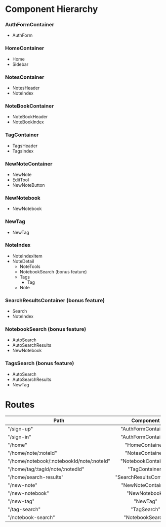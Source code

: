 # Component Hierarchy 

### AuthFormContainer 
* AuthForm 

### HomeContainer 
* Home 
* Sidebar 

### NotesContainer
* NotesHeader 
* NoteIndex 

### NoteBookContainer
* NoteBookHeader 
* NoteBookIndex 

### TagContainer
* TagsHeader 
* TagsIndex 

### NewNoteContainer
* NewNote 
* EditTool
* NewNoteButton

### NewNotebook
* NewNotebook

### NewTag 
* NewTag 

### NoteIndex
* NoteIndexItem
* NoteDetail 
  * NoteTools 
  * NotebookSearch (bonus feature)
  * Tags 
  	* Tag
  * Note 

### SearchResultsContainer (bonus feature)
* Search 
* NoteIndex 

### NotebookSearch (bonus feature)
* AutoSearch 
* AutoSearchResults 
* NewNotebook  

### TagsSearch (bonus feature) 
* AutoSearch 
* AutoSearchResults
* NewTag

# Routes 

| Path          | Component     | 
| ------------- |:-------------:| 
| "/sign-up"     | "AuthFormContainer" | 
| "/sign-in"     | "AuthFormContainer"     | 
| "/home" 	     | "HomeContainer"     | 
| "/home/note/:noteId" | "NotesContainer" | 
| "/home/notebook/:notebookId/note/:noteId" | "NotebookContainer" | 
| "/home/tag/:tagId/note/:notedId" | "TagContainer" | 
| "/home/search-results" | "SearchResultsContainer" | 
| "/new-note" | "NewNoteContainer" | 
| "/new-notebook"  | "NewNotebook" | 
| "/new-tag"       | "NewTag"      | 
| "/tag-search"     | "TagSearch"   | 
| "/notebook-search" | "NotebookSearch" | 





